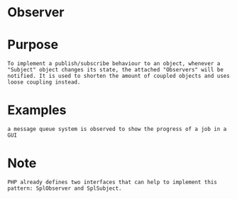 # Observer

# Purpose
    To implement a publish/subscribe behaviour to an object, whenever a "Subject" object changes its state, the attached "Observers" will be notified. It is used to shorten the amount of coupled objects and uses loose coupling instead.

# Examples
    a message queue system is observed to show the progress of a job in a GUI

# Note
    PHP already defines two interfaces that can help to implement this pattern: SplObserver and SplSubject.